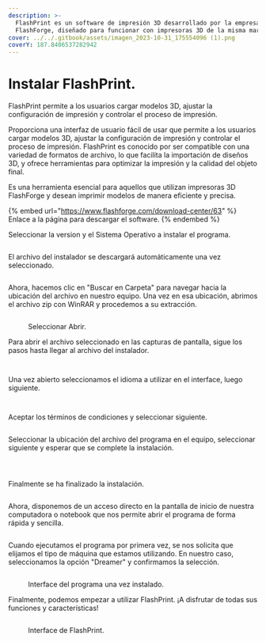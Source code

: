 ```yaml
---
description: >-
  FlashPrint es un software de impresión 3D desarrollado por la empresa
  FlashForge, diseñado para funcionar con impresoras 3D de la misma marca.
cover: ../../.gitbook/assets/imagen_2023-10-31_175554096 (1).png
coverY: 187.8406537282942
---
```


# Instalar FlashPrint.

FlashPrint permite a los usuarios cargar modelos 3D, ajustar la configuración de impresión y controlar el proceso de impresión.

Proporciona una interfaz de usuario fácil de usar que permite a los usuarios cargar modelos 3D, ajustar la configuración de impresión y controlar el proceso de impresión. FlashPrint es conocido por ser compatible con una variedad de formatos de archivo, lo que facilita la importación de diseños 3D, y ofrece herramientas para optimizar la impresión y la calidad del objeto final.

Es una herramienta esencial para aquellos que utilizan impresoras 3D FlashForge y desean imprimir modelos de manera eficiente y precisa.

{% embed url="https://www.flashforge.com/download-center/63" %}
Enlace a la página para descargar el software.
{% endembed %}

Seleccionar la version y el Sistema Operativo a instalar el programa.

<figure><img src="../../.gitbook/assets/image (6).png" alt=""><figcaption></figcaption></figure>

El archivo del instalador se descargará automáticamente una vez seleccionado.

<figure><img src="../../.gitbook/assets/image (1) (1) (1) (1) (1) (1) (1) (1) (1).png" alt=""><figcaption></figcaption></figure>

Ahora, hacemos clic en "Buscar en Carpeta" para navegar hacia la ubicación del archivo en nuestro equipo. Una vez en esa ubicación, abrimos el archivo zip con WinRAR y procedemos a su extracción.

<figure><img src="../../.gitbook/assets/image (2) (1) (1) (1) (1) (1) (1).png" alt=""><figcaption><p>Seleccionar Abrir.</p></figcaption></figure>

Para abrir el archivo seleccionado en las capturas de pantalla, sigue los pasos hasta llegar al archivo del instalador.

<div>

<figure><img src="../../.gitbook/assets/Captura de pantalla 2023-11-05 150557.png" alt=""><figcaption></figcaption></figure>

 

<figure><img src="../../.gitbook/assets/Captura de pantalla 2023-11-05 150612.png" alt=""><figcaption></figcaption></figure>

</div>

Una vez abierto seleccionamos el idioma a utilizar en el interface, luego siguiente.

<div>

<figure><img src="../../.gitbook/assets/Captura de pantalla 2023-11-05 150623.png" alt=""><figcaption></figcaption></figure>

 

<figure><img src="../../.gitbook/assets/Captura de pantalla 2023-11-05 150632.png" alt=""><figcaption></figcaption></figure>

</div>

Aceptar los términos de condiciones y seleccionar siguiente.

<figure><img src="../../.gitbook/assets/Captura de pantalla 2023-11-05 150642.png" alt=""><figcaption></figcaption></figure>

Seleccionar la ubicación del archivo del programa en el equipo, seleccionar siguiente y esperar que se complete la instalación.

<div>

<figure><img src="../../.gitbook/assets/Captura de pantalla 2023-11-05 150649.png" alt=""><figcaption></figcaption></figure>

 

<figure><img src="../../.gitbook/assets/Captura de pantalla 2023-11-05 150658.png" alt=""><figcaption></figcaption></figure>

 

<figure><img src="../../.gitbook/assets/Captura de pantalla 2023-11-05 150712.png" alt=""><figcaption></figcaption></figure>

</div>

Finalmente se ha finalizado la instalación.

<figure><img src="../../.gitbook/assets/Captura de pantalla 2023-11-05 150806.png" alt=""><figcaption></figcaption></figure>

Ahora, disponemos de un acceso directo en la pantalla de inicio de nuestra computadora o notebook que nos permite abrir el programa de forma rápida y sencilla.

<figure><img src="../../.gitbook/assets/imagen_2023-11-05_151059678.png" alt=""><figcaption></figcaption></figure>

Cuando ejecutamos el programa por primera vez, se nos solicita que elijamos el tipo de máquina que estamos utilizando. En nuestro caso, seleccionamos la opción "Dreamer" y confirmamos la selección.

<figure><img src="../../.gitbook/assets/image (82).png" alt=""><figcaption><p>Interface del programa una vez instalado.</p></figcaption></figure>

Finalmente, podemos empezar a utilizar FlashPrint. ¡A disfrutar de todas sus funciones y características!

<figure><img src="../../.gitbook/assets/image (4) (1) (1) (1) (1) (1).png" alt=""><figcaption><p>Interface de FlashPrint.</p></figcaption></figure>

